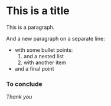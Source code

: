 # This is a title

This is a paragraph.    


And a new paragraph on a separate line:

- with some bullet points:  
  1. and a nested list
  1. with another item
- and a final point


### To conclude

_Thank you_
